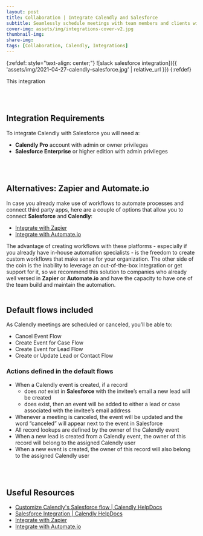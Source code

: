 ```yaml
---
layout: post
title: Collaboration | Integrate Calendly and Salesforce
subtitle: Seamlessly schedule meetings with team members and clients with this powerful integration 
cover-img: assets/img/integrations-cover-v2.jpg
thumbnail-img: 
share-img: 
tags: [Collaboration, Calendly, Integrations]
---
```


{:refdef: style="text-align: center;"}
![slack salesforce integration]({{ 'assets/img/2021-04-27-calendly-salesforce.jpg' | relative_url }})
{:refdef}

This integration  

<br/>
<br/>

## Integration Requirements
To integrate Calendly with Salesforce you will need a:
* **Calendly Pro** account with admin or owner privileges
* **Salesforce Enterprise** or higher edition with admin privileges
<br/>
<br/>

## Alternatives: Zapier and Automate.io
In case you already make use of workflows to automate processes and connect third party apps, here are a couple of options that allow you to connect **Salesforce** and **Calendly**:
* [Integrate with Zapier](https://zapier.com/apps/calendly/integrations/salesforce)
* [Integrate with Automate.io](https://automate.io/integration/calendly/salesforce)

The advantage of creating workflows with these platforms - especially if you already have in-house automation specialists - is the freedom to create custom workflows that make sense for your organization. The other side of the coin is the inability to leverage an out-of-the-box integration or get support for it, so we recommend this solution to companies who already well versed in **Zapier** or **Automate.io** and have the capacity to have one of the team build and maintain the automation.
<br/>
<br/>

## Default flows included
As Calendly meetings are scheduled or canceled, you’ll be able to:
* Cancel Event Flow
* Create Event for Case Flow
* Create Event for Lead Flow
* Create or Update Lead or Contact Flow

### Actions defined in the default flows
* When a Calendly event is created, if a record
  * does *not* exist in **Salesforce** with the invitee’s email  a new lead will be created  
  * does exist, then an event will be added to either a lead or case associated with the invitee’s email address
* Whenever a meeting is canceled, the event will be updated and the word “canceled” will appear next to the event in Salesforce
* All record lookups are defined by the owner of the Calendly event
* When a new lead is created from a Calendly event, the owner of this record will belong to the assigned Calendly user
* When a new event is created, the owner of this record will also belong to the assigned Calendly user
<br/>
<br/>

## Useful Resources
* [Customize Calendly's Salesforce flow | Calendly HelpDocs](https://help.calendly.com/hc/en-us/articles/360035487554-Customize-Calendly-s-Salesforce-flow)
* [Salesforce Integration | Calendly HelpDocs](https://help.calendly.com/hc/en-us/articles/223195548-Salesforce)
* [Integrate with Zapier](https://zapier.com/apps/calendly/integrations/salesforce)
* [Integrate with Automate.io](https://automate.io/integration/calendly/salesforce)
<br/>
<br/>
